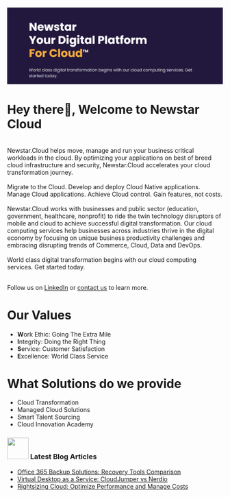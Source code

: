 ![image](/profile/Newstar.jpg)

# Hey there👋, Welcome to Newstar Cloud
<br>
Newstar.Cloud helps move, manage and run your business critical workloads in the cloud. By optimizing your applications on best of breed cloud infrastructure and security, Newstar.Cloud accelerates your cloud transformation journey.
<br></br>
Migrate to the Cloud. Develop and deploy Cloud Native applications. Manage Cloud applications. Achieve Cloud control. Gain features, not costs.
<br></br>
Newstar.Cloud works with businesses and public sector (education, government, healthcare, nonprofit) to ride the twin technology disruptors of mobile and cloud to achieve successful digital transformation. Our cloud computing services help businesses across industries thrive in the digital economy by focusing on unique business productivity challenges and embracing disrupting trends of Commerce, Cloud, Data and DevOps.
<br></br>
World class digital transformation begins with our cloud computing services. Get started today. 
<br></br>

Follow us on [LinkedIn](https://www.linkedin.com/company/newstar-corporation/) or [contact us](https://newstar.cloud/remote-devops) to learn more.
</br>

# **Our Values** 

- **W**ork Ethic: Going The Extra Mile 
- **I**ntegrity: Doing the Right Thing 
- **S**ervice: Customer Satisfaction 
- **E**xcellence: World Class Service 

# **What Solutions do we provide**

- Cloud Transformation
- Managed Cloud Solutions
- Smart Talent Sourcing
- Cloud Innovation Academy
### <img src="https://media.giphy.com/media/IyxcGK3GbdCoHOMcln/giphy.gif" width="50" height="50"> Latest Blog Articles

<!-- BLOG-POST-LIST:START -->
- [Office 365 Backup Solutions: Recovery Tools Comparison](https://newstar.cloud/blog/microsoft-office-365-backup-solutions-comparison-recovery-tools/)
- [Virtual Desktop as a Service: CloudJumper vs Nerdio](https://newstar.cloud/blog/virtual-desktop-as-a-service-cloudjumper-vs-nerdio/)
- [Rightsizing Cloud: Optimize Performance and Manage Costs](https://newstar.cloud/blog/rightsizing-cloud-optimize-performance-and-manage-costs/)
<!-- BLOG-POST-LIST:END -->
